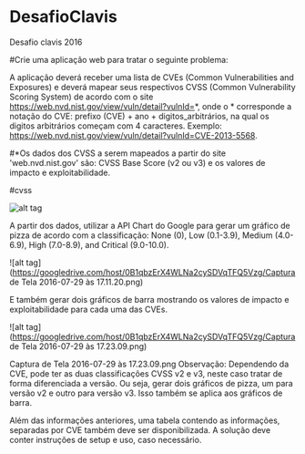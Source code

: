 # DesafioClavis
Desafio clavis 2016

#Crie uma aplicação web para tratar o seguinte problema:

A aplicação deverá receber uma lista de CVEs (Common Vulnerabilities and Exposures) e deverá mapear seus respectivos
 CVSS (Common Vulnerability Scoring System) de acordo com o site https://web.nvd.nist.gov/view/vuln/detail?vulnId=*, onde o * corresponde a notação do CVE: prefixo (CVE) + ano + digitos_arbitrários, na qual os digitos arbitrários começam com 4 caracteres. Exemplo: https://web.nvd.nist.gov/view/vuln/detail?vulnId=CVE-2013-5568.

#*Os dados dos CVSS a serem mapeados a partir do site 'web.nvd.nist.gov' são: CVSS Base Score (v2 ou v3) e os valores de impacto e exploitabilidade.

#cvss

![alt tag](https://googledrive.com/host/0B1qbzErX4WLNa2cySDVqTFQ5Vzg/cvss.png)

A partir dos dados, utilizar a API Chart do Google para gerar um gráfico de pizza de acordo com a classificação: None (0), Low (0.1-3.9), Medium (4.0-6.9), High (7.0-8.9), and Critical (9.0-10.0).

![alt tag](https://googledrive.com/host/0B1qbzErX4WLNa2cySDVqTFQ5Vzg/Captura de Tela 2016-07-29 às 17.11.20.png)

E também gerar dois gráficos de barra mostrando os valores de impacto e exploitabilidade para cada uma das CVEs.

![alt tag](https://googledrive.com/host/0B1qbzErX4WLNa2cySDVqTFQ5Vzg/Captura de Tela 2016-07-29 às 17.23.09.png)

Captura de Tela 2016-07-29 às 17.23.09.png
Observação: Dependendo da CVE, pode ter as duas classificações CVSS v2 e v3, neste caso
tratar de forma diferenciada a versão. Ou seja, gerar dois gráficos de pizza, um para versão v2 e outro para versão v3. Isso também se aplica aos gráficos de barra.

Além das informações anteriores, uma tabela contendo as informações, separadas por CVE também deve ser disponibilizada.
A solução deve conter instruções de setup e uso, caso necessário.
